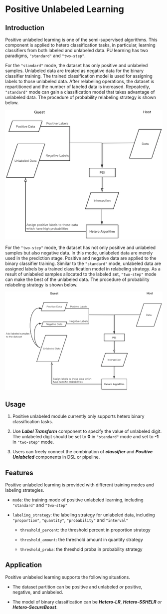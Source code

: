 # Positive Unlabeled Learning



## Introduction

Positive unlabeled learning is one of the semi-supervised algorithms. This component is applied to hetero classification tasks, in particular, learning classifiers from both labeled and unlabeled data. PU learning has two paradigms, `"standard"` and `"two-step"`.



For the `"standard"` mode, the dataset has only positive and unlabeled samples. Unlabeled data are treated as negative data for the binary classifier training. The trained classification model is used for assigning labels to those unlabeled data. After relabeling operations, the dataset is repartitioned and the number of labeled data is increased. Repeatedly, `"standard"` mode can gain a classification model that takes advantage of unlabeled data. The procedure of probability relabeling strategy is shown below.

![Figure 1: Standard Mode of PU Learning](../images/standard_mode.png "Figure 1: Standard Mode of PU Learning")



For the `"two-step"` mode, the dataset has not only positive and unlabeled samples but also negative data. In this mode, unlabeled data are merely used in the prediction stage. Positive and negative data are applied to the binary classifier training. Similar to the `"standard"` mode, unlabeled data are assigned labels by a trained classification model in relabeling strategy. As a result of unlabeled samples allocated to the labeled set, `"two-step"` mode can make the best of the unlabeled data. The procedure of probability relabeling strategy is shown below.

![Figure 2: Two-step Mode of PU Learning](../images/two-step_mode.png "Figure 1: Two-step Mode of PU Learning")



## Usage
1. Positive unlabeled module currently only supports hetero binary classification tasks.

2. Use ***Label Transform*** component to specify the value of unlabeled digit. The unlabeled digit should be set to **0** in `"standard"` mode and set to **-1** in `"two-step"` mode.

3. Users can freely connect the combination of ***classifier*** and ***Positive Unlabeled*** components in DSL or pipeline.



## Features

Positive unlabeled learning is provided with different training modes and labeling strategies.

* `mode`: the training mode of positive unlabeled learning, including `"standard"` and `"two-step"`

* `labeling_strategy`: the labeling strategy for unlabeled data, including `"proportion"`, `"quantity"`, `"probability"` and `"interval"`

  * `threshold_percent`: the threshold percent in proportion strategy

  * `threshold_amount`: the threshold amount in quantity strategy

  * `threshold_proba`: the threshold proba in probability strategy



## Application

Positive unlabeled learning supports the following situations.

* The dataset partition can be positive and unlabeled *or* positive, negative, and unlabeled.

* The model of binary classification can be ***Hetero-LR***, ***Hetero-SSHELR*** *or* ***Hetero-SecureBoost***.
